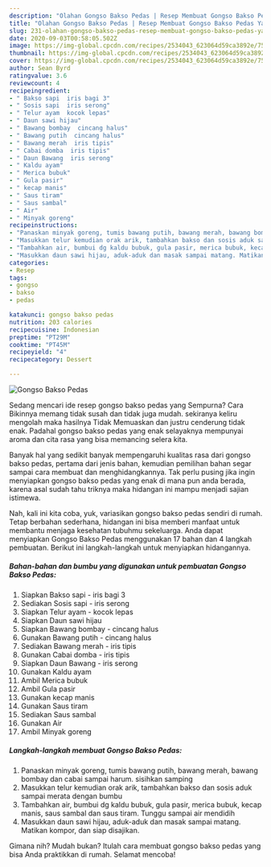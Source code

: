```yaml
---
description: "Olahan Gongso Bakso Pedas | Resep Membuat Gongso Bakso Pedas Yang Enak Banget"
title: "Olahan Gongso Bakso Pedas | Resep Membuat Gongso Bakso Pedas Yang Enak Banget"
slug: 231-olahan-gongso-bakso-pedas-resep-membuat-gongso-bakso-pedas-yang-enak-banget
date: 2020-09-03T00:58:05.502Z
image: https://img-global.cpcdn.com/recipes/2534043_623064d59ca3892e/751x532cq70/gongso-bakso-pedas-foto-resep-utama.jpg
thumbnail: https://img-global.cpcdn.com/recipes/2534043_623064d59ca3892e/751x532cq70/gongso-bakso-pedas-foto-resep-utama.jpg
cover: https://img-global.cpcdn.com/recipes/2534043_623064d59ca3892e/751x532cq70/gongso-bakso-pedas-foto-resep-utama.jpg
author: Sean Byrd
ratingvalue: 3.6
reviewcount: 4
recipeingredient:
- " Bakso sapi  iris bagi 3"
- " Sosis sapi  iris serong"
- " Telur ayam  kocok lepas"
- " Daun sawi hijau"
- " Bawang bombay  cincang halus"
- " Bawang putih  cincang halus"
- " Bawang merah  iris tipis"
- " Cabai domba  iris tipis"
- " Daun Bawang  iris serong"
- " Kaldu ayam"
- " Merica bubuk"
- " Gula pasir"
- " kecap manis"
- " Saus tiram"
- " Saus sambal"
- " Air"
- " Minyak goreng"
recipeinstructions:
- "Panaskan minyak goreng, tumis bawang putih, bawang merah, bawang bombay dan cabai sampai harum. sisihkan samping"
- "Masukkan telur kemudian orak arik, tambahkan bakso dan sosis aduk sampai merata dengan bumbu"
- "Tambahkan air, bumbui dg kaldu bubuk, gula pasir, merica bubuk, kecap manis, saus sambal dan saus tiram. Tunggu sampai air mendidih"
- "Masukkan daun sawi hijau, aduk-aduk dan masak sampai matang. Matikan kompor, dan siap disajikan."
categories:
- Resep
tags:
- gongso
- bakso
- pedas

katakunci: gongso bakso pedas 
nutrition: 203 calories
recipecuisine: Indonesian
preptime: "PT29M"
cooktime: "PT45M"
recipeyield: "4"
recipecategory: Dessert

---
```



![Gongso Bakso Pedas](https://img-global.cpcdn.com/recipes/2534043_623064d59ca3892e/751x532cq70/gongso-bakso-pedas-foto-resep-utama.jpg)

Sedang mencari ide resep gongso bakso pedas yang Sempurna? Cara Bikinnya memang tidak susah dan tidak juga mudah. sekiranya keliru mengolah maka hasilnya Tidak Memuaskan dan justru cenderung tidak enak. Padahal gongso bakso pedas yang enak selayaknya mempunyai aroma dan cita rasa yang bisa memancing selera kita.



Banyak hal yang sedikit banyak mempengaruhi kualitas rasa dari gongso bakso pedas, pertama dari jenis bahan, kemudian pemilihan bahan segar sampai cara membuat dan menghidangkannya. Tak perlu pusing jika ingin menyiapkan gongso bakso pedas yang enak di mana pun anda berada, karena asal sudah tahu triknya maka hidangan ini mampu menjadi sajian istimewa.


Nah, kali ini kita coba, yuk, variasikan gongso bakso pedas sendiri di rumah. Tetap berbahan sederhana, hidangan ini bisa memberi manfaat untuk membantu menjaga kesehatan tubuhmu sekeluarga. Anda dapat menyiapkan Gongso Bakso Pedas menggunakan 17 bahan dan 4 langkah pembuatan. Berikut ini langkah-langkah untuk menyiapkan hidangannya.

<!--inarticleads1-->

##### Bahan-bahan dan bumbu yang digunakan untuk pembuatan Gongso Bakso Pedas:

1. Siapkan  Bakso sapi - iris bagi 3
1. Sediakan  Sosis sapi - iris serong
1. Siapkan  Telur ayam - kocok lepas
1. Siapkan  Daun sawi hijau
1. Siapkan  Bawang bombay - cincang halus
1. Gunakan  Bawang putih - cincang halus
1. Sediakan  Bawang merah - iris tipis
1. Gunakan  Cabai domba - iris tipis
1. Siapkan  Daun Bawang - iris serong
1. Gunakan  Kaldu ayam
1. Ambil  Merica bubuk
1. Ambil  Gula pasir
1. Gunakan  kecap manis
1. Gunakan  Saus tiram
1. Sediakan  Saus sambal
1. Gunakan  Air
1. Ambil  Minyak goreng




<!--inarticleads2-->

##### Langkah-langkah membuat Gongso Bakso Pedas:

1. Panaskan minyak goreng, tumis bawang putih, bawang merah, bawang bombay dan cabai sampai harum. sisihkan samping
1. Masukkan telur kemudian orak arik, tambahkan bakso dan sosis aduk sampai merata dengan bumbu
1. Tambahkan air, bumbui dg kaldu bubuk, gula pasir, merica bubuk, kecap manis, saus sambal dan saus tiram. Tunggu sampai air mendidih
1. Masukkan daun sawi hijau, aduk-aduk dan masak sampai matang. Matikan kompor, dan siap disajikan.




Gimana nih? Mudah bukan? Itulah cara membuat gongso bakso pedas yang bisa Anda praktikkan di rumah. Selamat mencoba!
